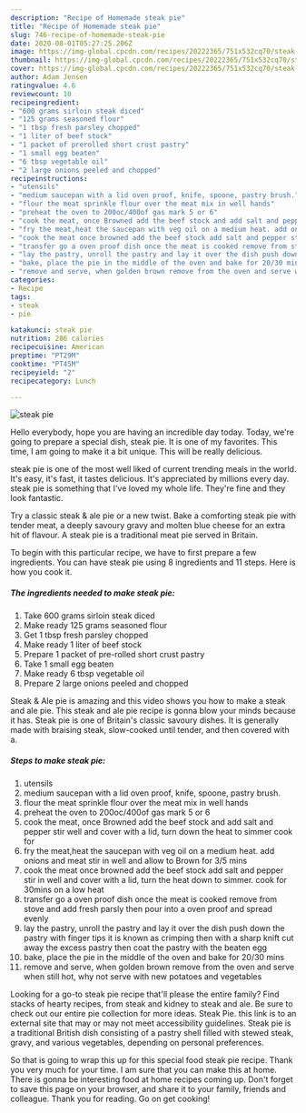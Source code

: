 ```yaml
---
description: "Recipe of Homemade steak pie"
title: "Recipe of Homemade steak pie"
slug: 746-recipe-of-homemade-steak-pie
date: 2020-08-01T05:27:25.206Z
image: https://img-global.cpcdn.com/recipes/20222365/751x532cq70/steak-pie-recipe-main-photo.jpg
thumbnail: https://img-global.cpcdn.com/recipes/20222365/751x532cq70/steak-pie-recipe-main-photo.jpg
cover: https://img-global.cpcdn.com/recipes/20222365/751x532cq70/steak-pie-recipe-main-photo.jpg
author: Adam Jensen
ratingvalue: 4.6
reviewcount: 10
recipeingredient:
- "600 grams sirloin steak diced"
- "125 grams seasoned flour"
- "1 tbsp fresh parsley chopped"
- "1 liter of beef stock"
- "1 packet of prerolled short crust pastry"
- "1 small egg beaten"
- "6 tbsp vegetable oil"
- "2 large onions peeled and chopped"
recipeinstructions:
- "utensils"
- "medium saucepan with a lid oven proof, knife, spoone, pastry brush."
- "flour the meat sprinkle flour over the meat mix in well hands"
- "preheat the oven to 200oc/400of gas mark 5 or 6"
- "cook the meat, once Browned add the beef stock and add salt and pepper stir well and cover with a lid, turn down the heat to simmer cook for"
- "fry the meat,heat the saucepan with veg oil on a medium heat. add onions and meat stir in well and allow to Brown for 3/5 mins"
- "cook the meat once browned add the beef stock add salt and pepper stir in well and cover with a lid, turn the heat down to simmer.             cook for 30mins on a low heat"
- "transfer go a oven proof dish once the meat is cooked remove from stove and add fresh parsly then pour into a oven proof and spread evenly"
- "lay the pastry, unroll the pastry and lay it over the dish push down the pastry with finger tips it is known as crimping then with a sharp knift cut away the excess pastry then coat the pastry with the beaten egg"
- "bake, place the pie in the middle of the oven and bake for 20/30 mins"
- "remove and serve, when golden brown remove from the oven and serve when still hot, why not serve with new potatoes and vegetables"
categories:
- Recipe
tags:
- steak
- pie

katakunci: steak pie 
nutrition: 286 calories
recipecuisine: American
preptime: "PT29M"
cooktime: "PT45M"
recipeyield: "2"
recipecategory: Lunch

---
```



![steak pie](https://img-global.cpcdn.com/recipes/20222365/751x532cq70/steak-pie-recipe-main-photo.jpg)

Hello everybody, hope you are having an incredible day today. Today, we're going to prepare a special dish, steak pie. It is one of my favorites. This time, I am going to make it a bit unique. This will be really delicious.

steak pie is one of the most well liked of current trending meals in the world. It's easy, it's fast, it tastes delicious. It's appreciated by millions every day. steak pie is something that I've loved my whole life. They're fine and they look fantastic.

Try a classic steak &amp; ale pie or a new twist. Bake a comforting steak pie with tender meat, a deeply savoury gravy and molten blue cheese for an extra hit of flavour. A steak pie is a traditional meat pie served in Britain.


To begin with this particular recipe, we have to first prepare a few ingredients. You can have steak pie using 8 ingredients and 11 steps. Here is how you cook it.

<!--inarticleads1-->

##### The ingredients needed to make steak pie:

1. Take 600 grams sirloin steak diced
1. Make ready 125 grams seasoned flour
1. Get 1 tbsp fresh parsley chopped
1. Make ready 1 liter of beef stock
1. Prepare 1 packet of pre-rolled short crust pastry
1. Take 1 small egg beaten
1. Make ready 6 tbsp vegetable oil
1. Prepare 2 large onions peeled and chopped


Steak &amp; Ale pie is amazing and this video shows you how to make a steak and ale pie. This steak and ale pie recipe is gonna blow your minds because it has. Steak pie is one of Britain&#39;s classic savoury dishes. It is generally made with braising steak, slow-cooked until tender, and then covered with a. 

<!--inarticleads2-->

##### Steps to make steak pie:

1. utensils
1. medium saucepan with a lid oven proof, knife, spoone, pastry brush.
1. flour the meat sprinkle flour over the meat mix in well hands
1. preheat the oven to 200oc/400of gas mark 5 or 6
1. cook the meat, once Browned add the beef stock and add salt and pepper stir well and cover with a lid, turn down the heat to simmer cook for
1. fry the meat,heat the saucepan with veg oil on a medium heat. add onions and meat stir in well and allow to Brown for 3/5 mins
1. cook the meat once browned add the beef stock add salt and pepper stir in well and cover with a lid, turn the heat down to simmer.             cook for 30mins on a low heat
1. transfer go a oven proof dish once the meat is cooked remove from stove and add fresh parsly then pour into a oven proof and spread evenly
1. lay the pastry, unroll the pastry and lay it over the dish push down the pastry with finger tips it is known as crimping then with a sharp knift cut away the excess pastry then coat the pastry with the beaten egg
1. bake, place the pie in the middle of the oven and bake for 20/30 mins
1. remove and serve, when golden brown remove from the oven and serve when still hot, why not serve with new potatoes and vegetables


Looking for a go-to steak pie recipe that&#39;ll please the entire family? Find stacks of hearty recipes, from steak and kidney to steak and ale. Be sure to check out our entire pie collection for more ideas. Steak Pie. this link is to an external site that may or may not meet accessibility guidelines. Steak pie is a traditional British dish consisting of a pastry shell filled with stewed steak, gravy, and various vegetables, depending on personal preferences. 

So that is going to wrap this up for this special food steak pie recipe. Thank you very much for your time. I am sure that you can make this at home. There is gonna be interesting food at home recipes coming up. Don't forget to save this page on your browser, and share it to your family, friends and colleague. Thank you for reading. Go on get cooking!
